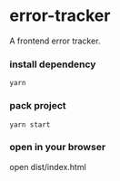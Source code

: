 # error-tracker
A frontend error tracker.

### install dependency
`yarn`

### pack project
`yarn start`

### open in your browser
open dist/index.html
